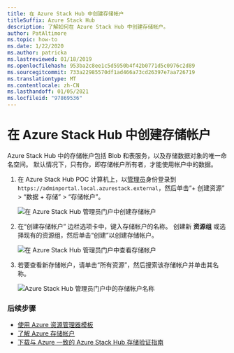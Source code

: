 ```yaml
---
title: 在 Azure Stack Hub 中创建存储帐户
titleSuffix: Azure Stack Hub
description: 了解如何在 Azure Stack Hub 中创建存储帐户。
author: PatAltimore
ms.topic: how-to
ms.date: 1/22/2020
ms.author: patricka
ms.lastreviewed: 01/18/2019
ms.openlocfilehash: 953ba2c8ee1c5d5950b4f42b0771d5c0976c2d89
ms.sourcegitcommit: 733a22985570df1ad466a73cd26397e7aa726719
ms.translationtype: MT
ms.contentlocale: zh-CN
ms.lasthandoff: 01/05/2021
ms.locfileid: "97869536"
---
```

# <a name="create-storage-accounts-in-azure-stack-hub"></a>在 Azure Stack Hub 中创建存储帐户

Azure Stack Hub 中的存储帐户包括 Blob 和表服务，以及存储数据对象的唯一命名空间。 默认情况下，只有你，即存储帐户所有者，才能使用帐户中的数据。

1. 在 Azure Stack Hub POC 计算机上，以[管理员](../asdk/asdk-connect.md)身份登录到 `https://adminportal.local.azurestack.external`，然后单击“+ 创建资源” > “数据 + 存储” > “存储帐户”。  

   ![在 Azure Stack Hub 管理员门户中创建存储帐户](media/azure-stack-provision-storage-account/image01.png)

2. 在“创建存储帐户”  边栏选项卡中，键入存储帐户的名称。 创建新 **资源组** 或选择现有的资源组，然后单击“创建”以创建存储帐户。 

   ![在 Azure Stack Hub 管理员门户中查看存储帐户](media/azure-stack-provision-storage-account/image02.png)

3. 若要查看新存储帐户，请单击“所有资源”，然后搜索该存储帐户并单击其名称。 

    ![Azure Stack Hub 管理员门户中的存储帐户名称](media/azure-stack-provision-storage-account/image03.png)

### <a name="next-steps"></a>后续步骤

- [使用 Azure 资源管理器模板](../user/azure-stack-arm-templates.md)
- [了解 Azure 存储帐户](/azure/storage/common/storage-create-storage-account)
- [下载与 Azure 一致的 Azure Stack Hub 存储验证指南](https://aka.ms/azurestacktp1doc)
